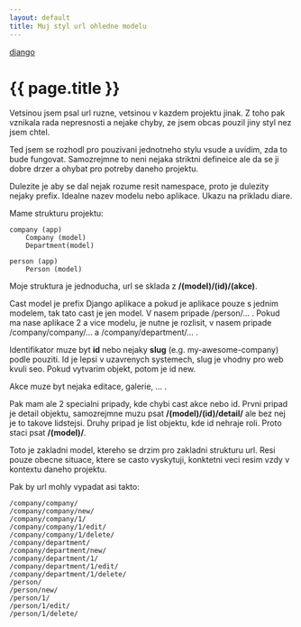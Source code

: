 ```yaml
---
layout: default
title: Muj styl url ohledne modelu
---
```


[django](.)

# {{ page.title }}


Vetsinou jsem psal url ruzne, vetsinou v kazdem projektu jinak. Z toho pak vznikala rada nepresnosti a nejake chyby, ze jsem obcas pouzil jiny styl nez jsem chtel.

Ted jsem se rozhodl pro pouzivani jednotneho stylu vsude a uvidim, zda to bude fungovat. Samozrejmne to neni nejaka striktni defineice ale da se ji dobre drzer a ohybat pro potreby daneho projektu.

Dulezite je aby se dal nejak rozume resit namespace, proto je dulezity nejaky prefix. Idealne nazev modelu nebo aplikace. Ukazu na prikladu diare.

Mame strukturu projektu:

    company (app)
        Company (model)
        Department(model)

    person (app)
        Person (model)

Moje struktura je jednoducha, url se sklada z __/(model)/(id)/(akce)__.

Cast model je prefix Django aplikace a pokud je aplikace pouze s jednim modelem, tak tato cast je jen model. V nasem pripade /person/... . Pokud ma nase aplikace 2 a vice modelu, je nutne je rozlisit, v nasem pripade /company/company/... a /company/department/... .

Identifikator muze byt __id__ nebo nejaky __slug__ (e.g. my-awesome-company) podle pouziti. Id je lepsi v uzavrenych systemech, slug je vhodny pro web kvuli seo. Pokud vytvarim objekt, potom je id new.

Akce muze byt nejaka editace, galerie, ... .

Pak mam ale 2 specialni pripady, kde chybi cast akce nebo id. Prvni pripad je detail objektu, samozrejmne muzu psat __/(model)/(id)/detail/__ ale bez nej je to takove lidstejsi. Druhy pripad je list objektu, kde id nehraje roli. Proto staci psat __/(model)/__.

Toto je zakladni model, ktereho se drzim pro zakladni strukturu url. Resi pouze obecne situace, ktere se casto vyskytuji, konktetni veci resim vzdy v kontextu daneho projektu.

Pak by url mohly vypadat asi takto:

    /company/company/
    /company/company/new/
    /company/company/1/
    /company/company/1/edit/
    /company/company/1/delete/
    /company/department/
    /company/department/new/
    /company/department/1/
    /company/department/1/edit/
    /company/department/1/delete/
    /person/
    /person/new/
    /person/1/
    /person/1/edit/
    /person/1/delete/


